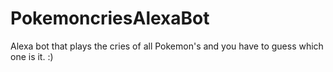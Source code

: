 # PokemoncriesAlexaBot
Alexa bot that plays the cries of all Pokemon's and you have to guess which one is it. :)
